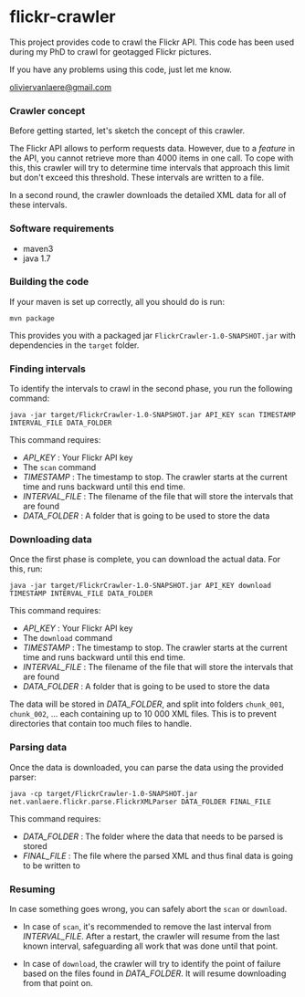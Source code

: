 flickr-crawler
==============

This project provides code to crawl the Flickr API. This code has been used during my PhD to crawl for geotagged Flickr pictures.

If you have any problems using this code, just let me know.

oliviervanlaere@gmail.com

### Crawler concept

Before getting started, let's sketch the concept of this crawler.

The Flickr API allows to perform requests data. However, due to a *feature* in the API, you cannot retrieve more than 4000 items in one call. To cope with this, this crawler will try to determine time intervals that approach this limit but don't exceed this threshold. These intervals are written to a file.

In a second round, the crawler downloads the detailed XML data for all of these intervals.

### Software requirements

* maven3
* java 1.7

### Building the code

If your maven is set up correctly, all you should do is run:

	mvn package

This provides you with a packaged jar `FlickrCrawler-1.0-SNAPSHOT.jar` with dependencies in the `target` folder.

### Finding intervals

To identify the intervals to crawl in the second phase, you run the following command:

	java -jar target/FlickrCrawler-1.0-SNAPSHOT.jar API_KEY scan TIMESTAMP INTERVAL_FILE DATA_FOLDER

This command requires:

* *API_KEY* : Your Flickr API key
* The `scan` command
* *TIMESTAMP* : The timestamp to stop. The crawler starts at the current time and runs backward until this end time.
* *INTERVAL_FILE* : The filename of the file that will store the intervals that are found
* *DATA_FOLDER* : A folder that is going to be used to store the data

### Downloading data

Once the first phase is complete, you can download the actual data. For this, run:

	java -jar target/FlickrCrawler-1.0-SNAPSHOT.jar API_KEY download TIMESTAMP INTERVAL_FILE DATA_FOLDER

This command requires:

* *API_KEY* : Your Flickr API key
* The `download` command
* *TIMESTAMP* : The timestamp to stop. The crawler starts at the current time and runs backward until this end time.
* *INTERVAL_FILE* : The filename of the file that will store the intervals that are found
* *DATA_FOLDER* : A folder that is going to be used to store the data

The data will be stored in *DATA_FOLDER*, and split into folders `chunk_001`, `chunk_002`, ... each containing up to 10 000 XML files. This is to prevent directories that contain too much files to handle.

### Parsing data

Once the data is downloaded, you can parse the data using the provided parser:

	java -cp target/FlickrCrawler-1.0-SNAPSHOT.jar net.vanlaere.flickr.parse.FlickrXMLParser DATA_FOLDER FINAL_FILE

This command requires:

* *DATA_FOLDER* : The folder where the data that needs to be parsed is stored
* *FINAL_FILE* : The file where the parsed XML and thus final data is going to be written to

### Resuming

In case something goes wrong, you can safely abort the `scan` or `download`. 

* In case of `scan`, it's recommended to remove the last interval from *INTERVAL_FILE*. After a restart, the crawler will resume from the last known interval, safeguarding all work that was done until that point.

* In case of `download`, the crawler will try to identify the point of failure based on the files found in *DATA_FOLDER*. It will resume downloading from that point on.
